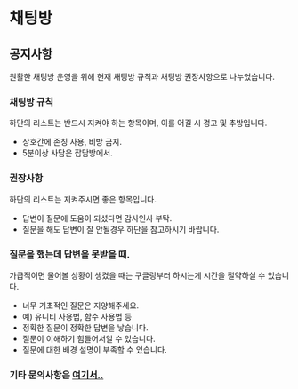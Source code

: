 # 채팅방

## 공지사항
원활한 채팅방 운영을 위해 현재 채팅방 규칙과 채팅방 권장사항으로 나누었습니다.

### 채팅방 규칙
하단의 리스트는 반드시 지켜야 하는 항목이며, 이를 어길 시 경고 및 추방입니다.

- 상호간에 존칭 사용, 비방 금지.
- 5분이상 사담은 잡담방에서.

### 권장사항
하단의 리스트는 지켜주시면 좋은 항목입니다.

- 답변이 질문에 도움이 되셨다면 감사인사 부탁.
- 질문을 해도 답변이 잘 안될경우 하단을 참고하시기 바랍니다.

### 질문을 했는데 답변을 못받을 때.
가급적이면 물어볼 상황이 생겼을 때는 구글링부터 하시는게 시간을 절약하실 수 있습니다.

- 너무 기초적인 질문은 지양해주세요. 
- 예) 유니티 사용법, 함수 사용법 등 
- 정확한 질문이 정확한 답변을 낳습니다.
- 질문이 이해하기 힘들어서일 수 있습니다.
- 질문에 대한 배경 설명이 부족할 수 있습니다.

### 기타 문의사항은 [여기서..](https://github.com/KorStrix/Unity_DevelopmentDocs/issues)
<!--stackedit_data:
eyJoaXN0b3J5IjpbLTE3MDMxNDY2NjgsLTIzOTA2NTMxMCwtMT
E1MjQ0ODYwMyw1Mjg2OTMxMDksNzMyNzgxMTMyXX0=
-->